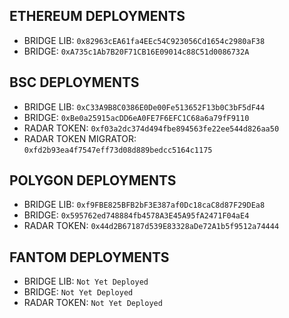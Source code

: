 ## ETHEREUM DEPLOYMENTS
* BRIDGE LIB: `0x82963cEA61fa4EEc54C923056Cd1654c2980aF38`
* BRIDGE: `0xA735c1Ab7B20F71CB16E09014c88C51d0086732A`

## BSC DEPLOYMENTS
* BRIDGE LIB: `0xC33A9B8C0386E0De00Fe513652F13b0C3bF5dF44`
* BRIDGE: `0xBe0a25915acDD6eA0FE7F6EFC1C68a6a79fF9110`
* RADAR TOKEN: `0xf03a2dc374d494fbe894563fe22ee544d826aa50`
* RADAR TOKEN MIGRATOR: `0xfd2b93ea4f7547eff73d08d889bedcc5164c1175`

## POLYGON DEPLOYMENTS
* BRIDGE LIB: `0xf9FBE825BFB2bF3E387af0Dc18caC8d87F29DEa8`
* BRIDGE: `0x595762ed748884fb4578A3E45A95fA2471F04aE4`
* RADAR TOKEN: `0x44d2B67187d539E83328aDe72A1b5f9512a74444`

## FANTOM DEPLOYMENTS
* BRIDGE LIB: `Not Yet Deployed`
* BRIDGE: `Not Yet Deployed`
* RADAR TOKEN: `Not Yet Deployed`